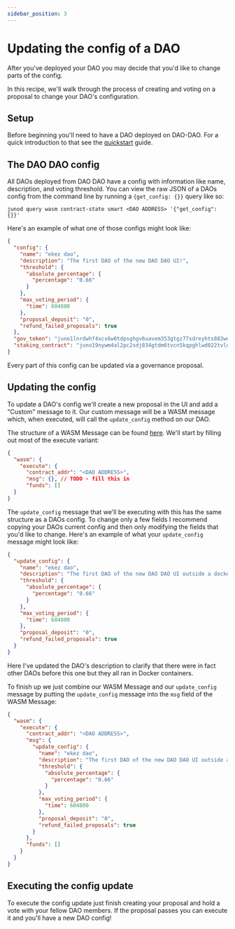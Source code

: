 ```yaml
---
sidebar_position: 3
---
```


# Updating the config of a DAO

After you've deployed your DAO you may decide that you'd like to
change parts of the config.

In this recipe, we'll walk through the process of creating and voting
on a proposal to change your DAO's configuration.

## Setup

Before beginning you'll need to have a DAO deployed on DAO-DAO. For a
quick introduction to that see the
[quickstart](../quickstart/create-a-dao) guide.

## The DAO DAO config

All DAOs deployed from DAO DAO have a config with information like
name, description, and voting threshold. You can view the raw JSON of
a DAOs config from the command line by running a `{get_config: {}}`
query like so:

```
junod query wasm contract-state smart <DAO ADDRESS> '{"get_config": {}}'
```

Here's an example of what one of those configs might look like:

```json
{
  "config": {
    "name": "ekez dao",
    "description": "The first DAO of the new DAO DAO UI!",
    "threshold": {
      "absolute_percentage": {
        "percentage": "0.66"
      }
    },
    "max_voting_period": {
      "time": 604800
    },
    "proposal_deposit": "0",
    "refund_failed_proposals": true
  },
  "gov_token": "juno1lnrdwhf4xcx6w6tdpsghgv6uavem353gtgz77sdreyhts883wdjqpg7dk8",
  "staking_contract": "juno19nywm4al2pc2sdj834gtdm6tvcn5kqpghlwd022tvld0hek4jfes8jj6um"
}
```

Every part of this config can be updated via a governance proposal.

## Updating the config

To update a DAO's config we'll create a new proposal in the UI and add
a "Custom" message to it. Our custom message will be a WASM message
which, when executed, will call the `update_config` method on our DAO.

The structure of a WASM Message can be found
[here](https://docs.rs/cosmwasm-std/latest/cosmwasm_std/enum.WasmMsg.html). We'll
start by filling out most of the execute variant:

```json
{
  "wasm": {
    "execute": {
      "contract_addr": "<DAO ADDRESS>",
      "msg": {}, // TODO - fill this in
	  "funds": []
  }
}
```

The `update_config` message that we'll be executing with this has the
same structure as a DAOs config. To change only a few fields I
recommend copying your DAOs current config and then only modifying the
fields that you'd like to change. Here's an example of what your
`update_config` message might look like:

```json
{
  "update_config": {
    "name": "ekez dao",
    "description": "The first DAO of the new DAO DAO UI outside a docker container!",
    "threshold": {
      "absolute_percentage": {
        "percentage": "0.66"
      }
    },
    "max_voting_period": {
      "time": 604800
    },
    "proposal_deposit": "0",
    "refund_failed_proposals": true
  }
}
```

Here I've updated the DAO's description to clarify that there were in
fact other DAOs before this one but they all ran in Docker containers.

To finish up we just combine our WASM Message and our `update_config`
message by putting the `update_config` message into the `msg` field of
the WASM Message:

```json
{
  "wasm": {
    "execute": {
      "contract_addr": "<DAO ADDRESS>",
      "msg": {
        "update_config": {
          "name": "ekez dao",
          "description": "The first DAO of the new DAO DAO UI outside a docker container!",
          "threshold": {
            "absolute_percentage": {
              "percentage": "0.66"
            }
          },
          "max_voting_period": {
            "time": 604800
          },
          "proposal_deposit": "0",
          "refund_failed_proposals": true
        }
      },
      "funds": []
    }
  }
}
```

## Executing the config update

To execute the config update just finish creating your proposal and
hold a vote with your fellow DAO members. If the proposal passes you
can execute it and you'll have a new DAO config!
